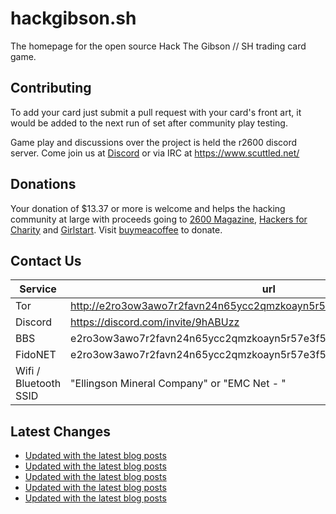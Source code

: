 # hackgibson.sh
The homepage for the open source Hack The Gibson // SH trading card game.


## Contributing

To add your card just submit a pull request with your card's front art, it would be added to the next run of set after community play testing.

Game play and discussions over the project is held the r2600 discord server. Come join us at [Discord](https://discord.com/invite/9hABUzz) or via IRC at https://www.scuttled.net/


## Donations

Your donation of $13.37 or more is welcome and helps the hacking community at large with proceeds going to [2600 Magazine](https://2600.com/), [Hackers for Charity](https://hackersforcharity.org) and [Girlstart](https://girlstart.org).  Visit [buymeacoffee](https://www.buymeacoffee.com/hackgibson.sh) to donate.


## Contact Us

Service | url
-|-
Tor | http://e2ro3ow3awo7r2favn24n65ycc2qmzkoayn5r57e3f56nvjwdcgg32ad.onion
Discord | https://discord.com/invite/9hABUzz
BBS | e2ro3ow3awo7r2favn24n65ycc2qmzkoayn5r57e3f56nvjwdcgg32ad.onion:23
FidoNET | e2ro3ow3awo7r2favn24n65ycc2qmzkoayn5r57e3f56nvjwdcgg32ad.onion:24554
Wifi / Bluetooth SSID | "Ellingson Mineral Company" or "EMC Net - <fidonet address>"

## Latest Changes
<!-- BLOG-POST-LIST:START -->
- [Updated with the latest blog posts](https://github.com/DFW2600/hackgibson.sh/commit/c80a259d43ba9437e231efa62400ad707ff7ef49)
- [Updated with the latest blog posts](https://github.com/DFW2600/hackgibson.sh/commit/55ed21b523d8e7d306766ce2f8d7d4c9dc789c91)
- [Updated with the latest blog posts](https://github.com/DFW2600/hackgibson.sh/commit/fbcdd3ae8ef1287c971bcf21a3d96aee7120107b)
- [Updated with the latest blog posts](https://github.com/DFW2600/hackgibson.sh/commit/238af093b96c6b5a7650817ba6ff23a32bbc71b0)
- [Updated with the latest blog posts](https://github.com/DFW2600/hackgibson.sh/commit/0f2766aed2afe04203414ee66b269e136de0c2c6)
<!-- BLOG-POST-LIST:END -->
